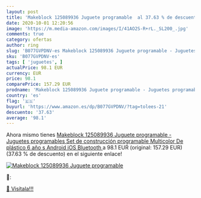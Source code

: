 ```yaml
---
layout: post
title: 'Makeblock 125089936 Juguete programable  al 37.63 % de descuento'
date: 2020-10-01 12:20:56
image: 'https://m.media-amazon.com/images/I/41AO2S-R+rL._SL200_.jpg'
comments: true
category: ofertas
author: ring
slug: 'B077GVPDNV-es Makeblock 125089936 Juguete programable - Juguetes...'
sku: 'B077GVPDNV-es'
tags: [ 'juguetes', ]
actualPrice: 98.1 EUR
currency: EUR
price: 98.1
comparePrice: 157.29 EUR
prodname: 'Makeblock 125089936 Juguete programable - Juguetes programables  Set de construcción programable  Multicolor  De plástico  6 año s   Android iOS  Bluetooth '
country: 'es'
flag: '🇪🇸'
buyurl: 'https://www.amazon.es/dp/B077GVPDNV/?tag=tolees-21'
descuento: '37.63'
average: '98.1'
---
```


Ahora mismo tienes [Makeblock 125089936 Juguete programable - Juguetes programables  Set de construcción programable  Multicolor  De plástico  6 año s   Android iOS  Bluetooth ](https://www.amazon.es/dp/B077GVPDNV/?tag=tolees-21) a 98.1 EUR (original: 157.29 EUR) (37.63 %  de descuento) en el siguiente enlace!

[![Makeblock 125089936 Juguete programable ](https://m.media-amazon.com/images/I/41AO2S-R+rL._SL200_.jpg)](https://www.amazon.es/dp/B077GVPDNV/?tag=tolees-21)

🔎:


[🛒 Visítala!!!](https://www.amazon.es/dp/B077GVPDNV/?tag=tolees-21)
